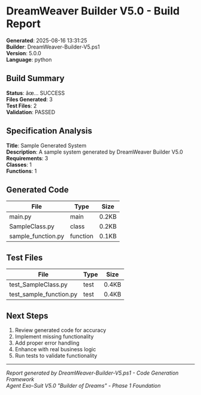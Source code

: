 ﻿# DreamWeaver Builder V5.0 - Build Report

**Generated**: 2025-08-16 13:31:25  
**Builder**: DreamWeaver-Builder-V5.ps1  
**Version**: 5.0.0  
**Language**: python  

## Build Summary

**Status**: âœ… SUCCESS  
**Files Generated**: 3  
**Test Files**: 2  
**Validation**: PASSED  

## Specification Analysis

**Title**: Sample Generated System  
**Description**: A sample system generated by DreamWeaver Builder V5.0  
**Requirements**: 3  
**Classes**: 1  
**Functions**: 1  

## Generated Code

| File | Type | Size |
|------|------|------|
| main.py | main | 0.2KB |
| SampleClass.py | class | 0.2KB |
| sample_function.py | function | 0.1KB |
## Test Files

| File | Type | Size |
|------|------|------|
| test_SampleClass.py | test | 0.4KB |
| test_sample_function.py | test | 0.4KB |
## Next Steps

1. Review generated code for accuracy
2. Implement missing functionality
3. Add proper error handling
4. Enhance with real business logic
5. Run tests to validate functionality

---

*Report generated by DreamWeaver-Builder-V5.ps1 - Code Generation Framework*  
*Agent Exo-Suit V5.0 "Builder of Dreams" - Phase 1 Foundation*
